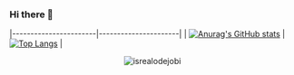 
### Hi there 👋

|-----------------------|----------------------|
| [![Anurag's GitHub stats](https://github-readme-stats.vercel.app/api?username=Juanx65&count_private=true&show_icons=true&theme=transparent)](https://github.com/anuraghazra/github-readme-stats) | [![Top Langs](https://github-readme-stats.vercel.app/api/top-langs/?username=Juanx65&count_private=true&hide_progress=false&theme=transparent)](https://github.com/anuraghazra/github-readme-stats) |


<p align="center"> <img src="https://komarev.com/ghpvc/?username=Juanx65&label=Profile%20views&color=0e75b6&style=flat" alt="isrealodejobi" />
